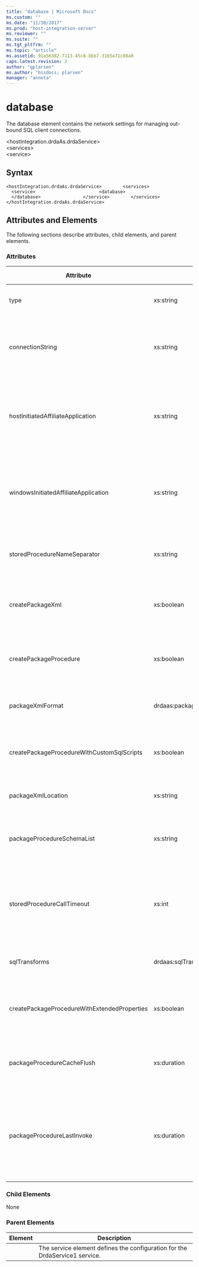 ```yaml
---
title: "database | Microsoft Docs"
ms.custom: ""
ms.date: "11/30/2017"
ms.prod: "host-integration-server"
ms.reviewer: ""
ms.suite: ""
ms.tgt_pltfrm: ""
ms.topic: "article"
ms.assetid: 91a56382-7113-45c8-bbb7-3165a71c08a0
caps.latest.revision: 2
author: "gplarsen"
ms.author: "hisdocs; plarsen"
manager: "anneta"
---
```

# database
The database element contains the network settings for managing out-bound SQL client connections.  
  
 \<hostIntegration.drdaAs.drdaService>  
\<services>  
\<service>  
  
## Syntax  
  
```  
<hostIntegration.drdaAs.drdaService>        <services>                <service>                        <database>                        </database>                </service>        </services></hostIntegration.drdaAs.drdaService>  
```  
  
## Attributes and Elements  
 The following sections describe attributes, child elements, and parent elements.  
  
### Attributes  
  
|Attribute|Type|Description|Required|Default Value|  
|---------------|----------|-----------------|--------------|-------------------|  
|type|xs:string|The database type is the Microsoft.HostIntegration.Drda.RDB.SqlDatabase, which defines the network settings for out-bound SQL client connections.|true|n/a|  
|connectionString|xs:string|The connectionString attribute defines the list of argument name and value pairs for use by the DRDA Service in defining a Microsoft ADO.NET Framework Data Provider for SQL Server connection object. This required attribute accepts a string value. The default value is Data Source=localhost;Integrated Security=true;MultipleActiveResultSets=true.|true|n/a|  
|hostInitiatedAffiliateApplication|xs:string|The hostInitiatedAffiliateApplication attribute defines the Affiliate Application name that the DRDA Service should use with Microsoft Enterprise Single Sign-On to map the in-bound DRDA AR client credentials to a Windows Active Directory domain user, when the SQL Client uses Windows Authentication. This optional property accepts a string value. The default value is an empty string, which instructs the DRDA Service to not use host-initiated ESSO.|false|n/a|  
|windowsInitiatedAffiliateApplication|xs:string|The windowsInitiatedAffiliateApplication attribute defines the Affiliate Application name that the DRDA Service should use with Microsoft Enterprise Single Sign-On to map the Windows Active Directory domain user to an out-bound SQL Client credentials, when the SQL Client uses SQL Server Authentication. This optional property accepts a string value. The default value is an empty string, which instructs the DRDA Service to not use Windows-initiated ESSO.|false|n/a|  
|storedProcedureNameSeparator|xs:string|The storedProcedureNameSeparator attribute instructs the DRDA Service what separator character to use when mapping a DRDA package name to a SQL Server stored procedure name. This optional attribute accepts a string value. The default value is a single underscore character (_).|false|_|  
|createPackageXml|xs:boolean|The createPackageXml attribute instructs the DRDA Service to process a single BGNBND flow into a static SQL for DB2 package XML file, preserving the original bind options and statements as defined by the DRDA BNDSQLSTT flows. This optional attribute accepts a Boolean value. The default value is false.|false|false|  
|createPackageProcedure|xs:boolean|The createPackageProcedure attribute instructs the DRDA Service to process a single BGNBND flow into a SQL Server stored procedure, transforming the original statements as defined by the DRDA BNDSQLSTT flows into corresponding SQL Server syntax. This optional attribute accepts a Boolean value. The default value is false.|false|true|  
|packageXmlFormat|drdaas:packageXmlFormatVersions|The packageXmlFormat attribute instructs the DRDA Server to write the static SQL for DB2 XML file in the either v90 or v85 format. This optional attribute accepts a string value of either v85 or v90. The default value is v90.|false|v90|  
|createPackageProcedureWithCustomSqlScripts|xs:boolean|The createPackageProcedureWithCustomSqlScripts attribute instructs the DRDA Service to process DRDA BGNBND and BNDSQLSTT through an external custom package bind listener component. This optional attribute accepts a Boolean value. The default value is false.|false|false|  
|packageXmlLocation|xs:string|The packageXmlLocation attribute instructs the DRDA Service where to write the static SQL for DB2 package XML file. This optional attribute accepts a string value. The default value is c:\temp.|false|c:\temp|  
|packageProcedureSchemaList|xs:string|The packageProcedureSchemaList instructs the DRDA Service to locate the target SQL Server stored procedure in alternative schemas. This optional attribute accepts a string value. The default value is an empty string. The string is comprised of a comma-separated SQL Server schema names.|false|n/a|  
|storedProcedureCallTimeout|xs:int|The storedProcedureCallTimeout attribute instructs the DRDA Service the length of time (in seconds) to wait for SQL Server to process a CALL statement to execute a stored procedure, before terminating the attempt and generating an error. This optional attribute accepts an integer value. Valid values are greater than or equal to 0 and less than or equal to 2147483647. A value of 0 indicates no limit (an attempt to execute a command will wait indefinitely). The default value is 30 seconds.|false|30|  
|sqlTransforms|drdaas:sqlTransformsTypes|The sqlTransforms attribute instructs the DRDA Service to utilize internal service or external CLR-based SQL transforms. This optional attribute accepts a string value of Service or Clr. The default value is Service.|false|Service|  
|createPackageProcedureWithExtendedProperties|xs:boolean|The createPackageProcedureWithExtendedProperties attribute instructs the DRDA Service to preserve the BGNBND package bind options as extended properties on the SQL Server stored procedure. This optional attribute accepts a Boolean value. The default value is false.|false|false|  
|packageProcedureCacheFlush|xs:duration|The packageProcedureCacheFlush attribute instructs the DRDA Server to flush the package procedure cache after a specified interval of time. This optional attribute accepts a duration value. The default value is P1D (Period of Time is 1 Day). The duration value is specified in the form PnYnMnDTnHnMnS.|false|P1D|  
|packageProcedureLastInvoke|xs:duration|The packageProcedureLastInvoke attribute instructs the DRDA Server to write the names of objects in the package procedure cache to a text file, %DRDAROOT%\LastInvokePackageProcedures.txt, after a specified interval of time. This optional attribute accepts a duration value. The default value is P7D (Period of Time is 7 Days). At service startup, the DRDA Service will load this text file to pre-fetch schema for procedures listed in the file. The duration value is specified in the form PnYnMnDTnHnMnS.|false|P7D|  
  
### Child Elements  
 None  
  
### Parent Elements  
  
|Element|Description|  
|-------------|-----------------|  
||The service element defines the configuration for the DrdaService1 service.|